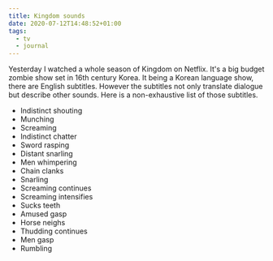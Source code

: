 ```yaml
---
title: Kingdom sounds
date: 2020-07-12T14:48:52+01:00
tags:
  - tv
  - journal
---
```


Yesterday I watched a whole season of Kingdom on Netflix. It's a big budget zombie show set in 16th century Korea. It being a Korean language show, there are English subtitles. However the subtitles not only translate dialogue but describe other sounds. Here is a non-exhaustive list of those subtitles.

- Indistinct shouting
- Munching
- Screaming
- Indistinct chatter
- Sword rasping
- Distant snarling
- Men whimpering
- Chain clanks
- Snarling 
- Screaming continues
- Screaming intensifies
- Sucks teeth
- Amused gasp
- Horse neighs
- Thudding continues
- Men gasp
- Rumbling

